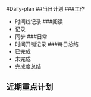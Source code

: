 #Daily-plan
##当日计划
###工作
- 时间线记录
###阅读
- 记录
- 同步
###日常
- 时间开销记录
###每日总结
- 已完成
- 未完成
- 完成度总结


近期重点计划
-----------

